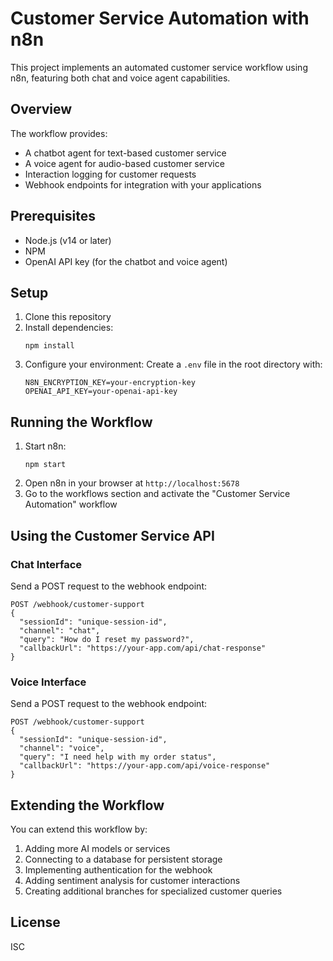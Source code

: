 # Customer Service Automation with n8n

This project implements an automated customer service workflow using n8n, featuring both chat and voice agent capabilities.

## Overview

The workflow provides:
- A chatbot agent for text-based customer service
- A voice agent for audio-based customer service
- Interaction logging for customer requests
- Webhook endpoints for integration with your applications

## Prerequisites

- Node.js (v14 or later)
- NPM
- OpenAI API key (for the chatbot and voice agent)

## Setup

1. Clone this repository
2. Install dependencies:
   ```
   npm install
   ```
3. Configure your environment:
   Create a `.env` file in the root directory with:
   ```
   N8N_ENCRYPTION_KEY=your-encryption-key
   OPENAI_API_KEY=your-openai-api-key
   ```

## Running the Workflow

1. Start n8n:
   ```
   npm start
   ```
2. Open n8n in your browser at `http://localhost:5678`
3. Go to the workflows section and activate the "Customer Service Automation" workflow

## Using the Customer Service API

### Chat Interface

Send a POST request to the webhook endpoint:

```
POST /webhook/customer-support
{
  "sessionId": "unique-session-id",
  "channel": "chat",
  "query": "How do I reset my password?",
  "callbackUrl": "https://your-app.com/api/chat-response"
}
```

### Voice Interface

Send a POST request to the webhook endpoint:

```
POST /webhook/customer-support
{
  "sessionId": "unique-session-id",
  "channel": "voice",
  "query": "I need help with my order status",
  "callbackUrl": "https://your-app.com/api/voice-response"
}
```

## Extending the Workflow

You can extend this workflow by:
1. Adding more AI models or services
2. Connecting to a database for persistent storage
3. Implementing authentication for the webhook
4. Adding sentiment analysis for customer interactions
5. Creating additional branches for specialized customer queries

## License

ISC 